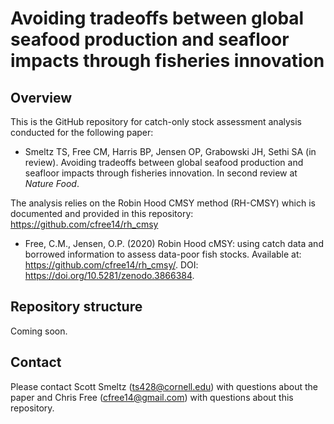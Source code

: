 # Avoiding tradeoffs between global seafood production and seafloor impacts through fisheries innovation

## Overview

This is the GitHub repository for catch-only stock assessment analysis conducted for the following paper:

* Smeltz TS, Free CM, Harris BP, Jensen OP, Grabowski JH, Sethi SA (in review). Avoiding tradeoffs between global seafood production and seafloor impacts through fisheries innovation. In second review at _Nature Food_.

The analysis relies on the Robin Hood CMSY method (RH-CMSY) which is documented and provided in this repository: https://github.com/cfree14/rh_cmsy

* Free, C.M., Jensen, O.P. (2020) Robin Hood cMSY: using catch data and borrowed information to assess data-poor fish stocks. Available at: https://github.com/cfree14/rh_cmsy/. DOI: https://doi.org/10.5281/zenodo.3866384.


## Repository structure

Coming soon.


## Contact

Please contact Scott Smeltz (ts428@cornell.edu) with questions about the paper and Chris Free (cfree14@gmail.com) with questions about this repository.

